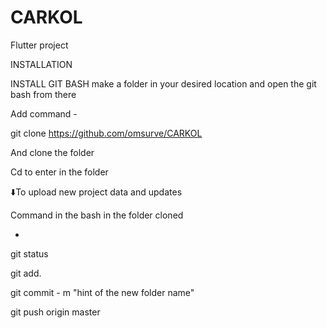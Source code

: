 # CARKOL
Flutter project

INSTALLATION 

INSTALL GIT BASH
make a folder in your desired location and open the git bash from there

Add command -

git clone https://github.com/omsurve/CARKOL

And clone the folder

Cd to enter in the folder

⬇️To upload new project data and updates


Command in the bash in the folder cloned

-

git status

git add.

git commit - m "hint of the new folder name"

git push origin master
